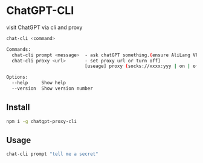 # ChatGPT-CLI

visit ChatGPT via cli and proxy

```bash
chat-cli <command>

Commands:
  chat-cli prompt <message>  - ask chatGPT something.(ensure AliLang VPN is on)
  chat-cli proxy <url>       - set proxy url or turn off]
                             [useage] proxy (socks://xxxx:yyy | on | off)

Options:
  --help     Show help                                                 [boolean]
  --version  Show version number                                       [boolean]
```

## Install

```sh
npm i -g chatgpt-proxy-cli
```

## Usage

```sh
chat-cli prompt "tell me a secret"
```

